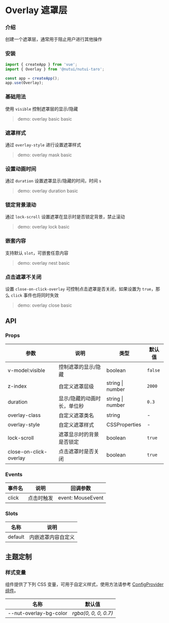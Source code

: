 # Overlay 遮罩层

### 介绍

创建一个遮罩层，通常用于阻止用户进行其他操作

### 安装

```js
import { createApp } from 'vue';
import { Overlay } from '@nutui/nutui-taro';

const app = createApp();
app.use(Overlay);
```

### 基础用法

使用 `visible` 控制遮罩层的显示/隐藏

> demo: overlay basic basic

### 遮罩样式

通过 `overlay-style` 进行设置遮罩样式

> demo: overlay mask basic

### 设置动画时间

通过 `duration` 设置遮罩显示/隐藏的时间，时间 `s`

> demo: overlay duration basic

### 锁定背景滚动

通过 `lock-scroll` 设置遮罩在显示时是否锁定背景，禁止滚动

> demo: overlay lock basic

### 嵌套内容

支持默认 `slot`，可嵌套任意内容

> demo: overlay nest basic

### 点击遮罩不关闭

设置 `close-on-click-overlay` 可控制点击遮罩是否关闭，如果设置为 `true`，那么 `click` 事件也将同时失效

> demo: overlay close basic

## API

### Props

| 参数 | 说明 | 类型 | 默认值 |
| --- | --- | --- | --- |
| v-model:visible | 控制遮罩的显示/隐藏 | boolean | `false` |
| z-index | 自定义遮罩层级 | string \| number | `2000` |
| duration | 显示/隐藏的动画时长，单位秒 | string \| number | `0.3` |
| overlay-class | 自定义遮罩类名 | string | - |
| overlay-style | 自定义遮罩样式 | CSSProperties | - |
| lock-scroll | 遮罩显示时的背景是否锁定 | boolean | `true` |
| close-on-click-overlay | 点击遮罩时是否关闭 | boolean | `true` |

### Events

| 事件名 | 说明 | 回调参数 |
| --- | --- | --- |
| click | 点击时触发 | event: MouseEvent |

### Slots

| 名称 | 说明 |
| --- | --- |
| default | 内嵌遮罩内容自定义 |

## 主题定制

### 样式变量

组件提供了下列 CSS 变量，可用于自定义样式，使用方法请参考 [ConfigProvider 组件](#/zh-CN/component/configprovider)。

| 名称 | 默认值 |
| --- | --- |
| --nut-overlay-bg-color | _rgba(0, 0, 0, 0.7)_ |
